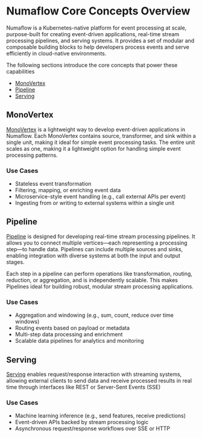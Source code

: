 # Numaflow Core Concepts Overview

Numaflow is a Kubernetes-native platform for event processing at scale, purpose-built for creating event-driven 
applications, real-time stream processing pipelines, and serving systems. It provides a set of modular and composable 
building blocks to help developers process events and serve efficiently in cloud-native environments.

The following sections introduce the core concepts that power these capabilities

* [MonoVertex](#monovertex)
* [Pipeline](#pipeline)
* [Serving](#serving)

## MonoVertex

[MonoVertex](./monovertex.md) is a lightweight way to develop event-driven applications in Numaflow. Each MonoVertex contains source, 
transformer, and sink within a single unit, making it ideal for simple event processing tasks. The entire unit scales as
one, making it a lightweight option for handling simple event processing patterns.

### Use Cases

- Stateless event transformation  
- Filtering, mapping, or enriching event data  
- Microservice-style event handling (e.g., call external APIs per event)  
- Ingesting from or writing to external systems within a single unit  


## Pipeline

[Pipeline](pipeline.md) is designed for developing real-time stream processing pipelines. It allows you to connect multiple vertices—each
representing a processing step—to handle data. Pipelines can include multiple sources and sinks, enabling integration with
diverse systems at both the input and output stages.

Each step in a pipeline can perform operations like transformation, routing, reduction, or aggregation, and is independently
scalable. This makes Pipelines ideal for building robust, modular stream processing applications.

### Use Cases
- Aggregation and windowing (e.g., sum, count, reduce over time windows)  
- Routing events based on payload or metadata  
- Multi-step data processing and enrichment  
- Scalable data pipelines for analytics and monitoring  

## Serving

[Serving](./serving.md) enables request/response interaction with streaming systems, allowing external clients to send data and 
receive processed results in real time through interfaces like REST or Server-Sent Events (SSE)

### Use Cases
- Machine learning inference (e.g., send features, receive predictions)   
- Event-driven APIs backed by stream processing logic  
- Asynchronous request/response workflows over SSE or HTTP
